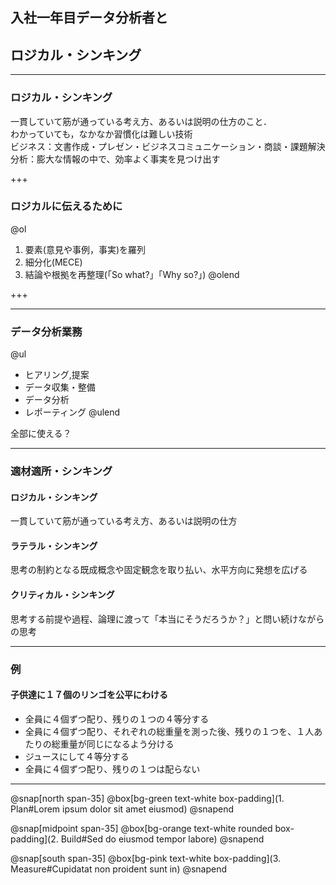 ## 入社一年目データ分析者と
## ロジカル・シンキング

---

### ロジカル・シンキング
一貫していて筋が通っている考え方、あるいは説明の仕方のこと．  
わかっていても，なかなか習慣化は難しい技術  
ビジネス：文書作成・プレゼン・ビジネスコミュニケーション・商談・課題解決
分析：膨大な情報の中で、効率よく事実を見つけ出す

+++

### ロジカルに伝えるために

@ol
1. 要素(意見や事例，事実)を羅列
2. 細分化(MECE)
3. 結論や根拠を再整理(「So what?」「Why so?」)
@olend

+++

---

### データ分析業務

@ul
- ヒアリング,提案
- データ収集・整備
- データ分析
- レポーティング
@ulend

全部に使える？

---

### 適材適所・シンキング
#### ロジカル・シンキング
一貫していて筋が通っている考え方、あるいは説明の仕方
#### ラテラル・シンキング
思考の制約となる既成概念や固定観念を取り払い、水平方向に発想を広げる
#### クリティカル・シンキング
思考する前提や過程、論理に渡って「本当にそうだろうか？」と問い続けながらの思考

---

### 例
#### 子供達に１７個のリンゴを公平にわける
* 全員に４個ずつ配り、残りの１つの４等分する
* 全員に４個ずつ配り、それぞれの総重量を測った後、残りの１つを、１人あたりの総重量が同じになるよう分ける
* ジュースにして４等分する
* 全員に４個ずつ配り、残りの１つは配らない

---

@snap[north span-35]
@box[bg-green text-white box-padding](1. Plan#Lorem ipsum dolor sit amet eiusmod)
@snapend

@snap[midpoint span-35]
@box[bg-orange text-white rounded box-padding](2. Build#Sed do eiusmod tempor labore)
@snapend

@snap[south span-35]
@box[bg-pink text-white box-padding](3. Measure#Cupidatat non proident sunt in)
@snapend
